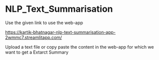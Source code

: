 # NLP_Text_Summarisation
Use the given link to use the web-app

https://kartik-bhatnagar-nlp-text-summarisation-app-2wmmc7.streamlitapp.com/

Upload a text file or copy paste the content in the web-app for which we want to get a Extarct Summary
